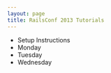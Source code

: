 ```yaml
---
layout: page
title: RailsConf 2013 Tutorials
---
```


* Setup Instructions
* Monday
* Tuesday
* Wednesday
